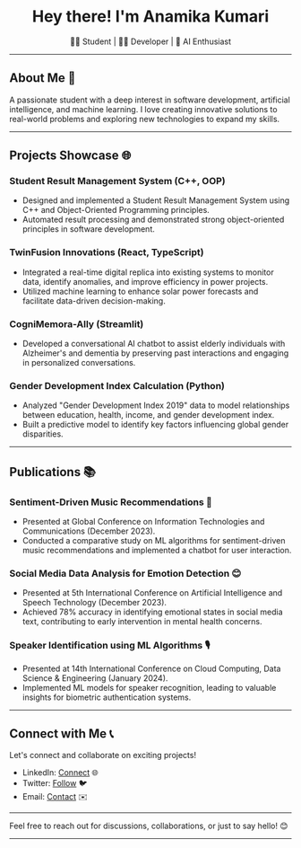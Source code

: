 <div align="center">
  <h1>Hey there! I'm Anamika Kumari</h1>
  <p>👩‍🎓 Student | 👩‍💻 Developer | 🤖 AI Enthusiast</p>
</div>

---

## About Me 🚀

A passionate student with a deep interest in software development, artificial intelligence, and machine learning. I love creating innovative solutions to real-world problems and exploring new technologies to expand my skills.

---

## Projects Showcase 🌐

### Student Result Management System (C++, OOP)
- Designed and implemented a Student Result Management System using C++ and Object-Oriented Programming principles.
- Automated result processing and demonstrated strong object-oriented principles in software development.

### TwinFusion Innovations (React, TypeScript)
- Integrated a real-time digital replica into existing systems to monitor data, identify anomalies, and improve efficiency in power projects.
- Utilized machine learning to enhance solar power forecasts and facilitate data-driven decision-making.

### CogniMemora-Ally (Streamlit)
- Developed a conversational AI chatbot to assist elderly individuals with Alzheimer's and dementia by preserving past interactions and engaging in personalized conversations.

### Gender Development Index Calculation (Python)
- Analyzed "Gender Development Index 2019" data to model relationships between education, health, income, and gender development index.
- Built a predictive model to identify key factors influencing global gender disparities.

---

## Publications 📚

### Sentiment-Driven Music Recommendations 🎵
- Presented at Global Conference on Information Technologies and Communications (December 2023).
- Conducted a comparative study on ML algorithms for sentiment-driven music recommendations and implemented a chatbot for user interaction.

### Social Media Data Analysis for Emotion Detection 😊
- Presented at 5th International Conference on Artificial Intelligence and Speech Technology (December 2023).
- Achieved 78% accuracy in identifying emotional states in social media text, contributing to early intervention in mental health concerns.

### Speaker Identification using ML Algorithms 🎙️
- Presented at 14th International Conference on Cloud Computing, Data Science & Engineering (January 2024).
- Implemented ML models for speaker recognition, leading to valuable insights for biometric authentication systems.

---

## Connect with Me 📞

Let's connect and collaborate on exciting projects!

- LinkedIn: [Connect](https://www.linkedin.com/in/anamika-kumari) 🌐
- Twitter: [Follow](https://twitter.com/anamikakumari) 🐦
- Email: [Contact](mailto:anamikawork2004@gmail.com) ✉️

---

Feel free to reach out for discussions, collaborations, or just to say hello! 😊

---
